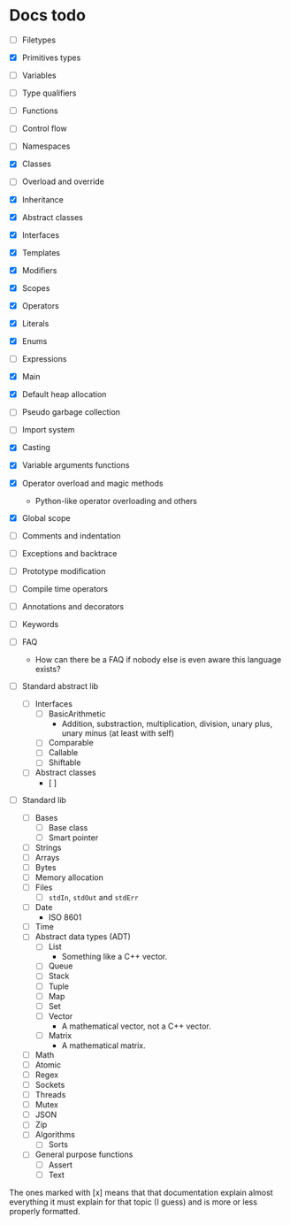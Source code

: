 # Docs todo

- [ ] Filetypes
- [x] Primitives types
- [ ] Variables
- [ ] Type qualifiers
- [ ] Functions
- [ ] Control flow
- [ ] Namespaces
- [x] Classes
- [ ] Overload and override
- [x] Inheritance
- [x] Abstract classes
- [x] Interfaces
- [x] Templates
- [x] Modifiers
- [x] Scopes
- [x] Operators
- [x] Literals
- [x] Enums
- [ ] Expressions
- [x] Main
- [x] Default heap allocation
- [ ] Pseudo garbage collection
- [ ] Import system
- [x] Casting
- [x] Variable arguments functions
- [x] Operator overload and magic methods
  - Python-like operator overloading and others
- [x] Global scope
- [ ] Comments and indentation
- [ ] Exceptions and backtrace
- [ ] Prototype modification
- [ ] Compile time operators
- [ ] Annotations and decorators
- [ ] Keywords
- [ ] FAQ
  - How can there be a FAQ if nobody else is even aware this language exists?

- [ ] Standard abstract lib
  - [ ] Interfaces
    - [ ] BasicArithmetic
      - Addition, substraction, multiplication, division, unary plus, unary minus (at least with self)
    - [ ] Comparable
    - [ ] Callable
    - [ ] Shiftable
  - [ ] Abstract classes
    - [ ] 
- [ ] Standard lib
  - [ ] Bases
    - [ ] Base class
    - [ ] Smart pointer
  - [ ] Strings
  - [ ] Arrays
  - [ ] Bytes
  - [ ] Memory allocation
  - [ ] Files
    - [ ] `stdIn`, `stdOut` and `stdErr`
  - [ ] Date 
    - ISO 8601
  - [ ] Time
  - [ ] Abstract data types (ADT)
    - [ ] List
      - Something like a C++ vector.
    - [ ] Queue
    - [ ] Stack
    - [ ] Tuple
    - [ ] Map
    - [ ] Set
    - [ ] Vector
      - A mathematical vector, not a C++ vector.
    - [ ] Matrix
      - A mathematical matrix.
  - [ ] Math
  - [ ] Atomic
  - [ ] Regex
  - [ ] Sockets
  - [ ] Threads
  - [ ] Mutex
  - [ ] JSON
  - [ ] Zip
  - [ ] Algorithms
    - [ ] Sorts
  - [ ] General purpose functions
    - [ ] Assert
    - [ ] Text

The ones marked with [x] means that that documentation explain almost everything it must explain for that topic (I guess) and is more or less properly formatted.
